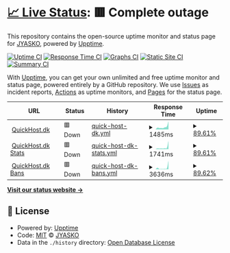 # [📈 Live Status](https://JYASKO.github.io/Upptime): <!--live status--> **🟥 Complete outage**

This repository contains the open-source uptime monitor and status page for [JYASKO](https://JYASKO.github.io/Upptime), powered by [Upptime](https://github.com/upptime/upptime).

[![Uptime CI](https://github.com/JYASKO/Upptime/workflows/Uptime%20CI/badge.svg)](https://github.com/JYASKO/Upptime/actions?query=workflow%3A%22Uptime+CI%22)
[![Response Time CI](https://github.com/JYASKO/Upptime/workflows/Response%20Time%20CI/badge.svg)](https://github.com/JYASKO/Upptime/actions?query=workflow%3A%22Response+Time+CI%22)
[![Graphs CI](https://github.com/JYASKO/Upptime/workflows/Graphs%20CI/badge.svg)](https://github.com/JYASKO/Upptime/actions?query=workflow%3A%22Graphs+CI%22)
[![Static Site CI](https://github.com/JYASKO/Upptime/workflows/Static%20Site%20CI/badge.svg)](https://github.com/JYASKO/Upptime/actions?query=workflow%3A%22Static+Site+CI%22)
[![Summary CI](https://github.com/JYASKO/Upptime/workflows/Summary%20CI/badge.svg)](https://github.com/JYASKO/Upptime/actions?query=workflow%3A%22Summary+CI%22)

With [Upptime](https://upptime.js.org), you can get your own unlimited and free uptime monitor and status page, powered entirely by a GitHub repository. We use [Issues](https://github.com/JYASKO/Upptime/issues) as incident reports, [Actions](https://github.com/JYASKO/Upptime/actions) as uptime monitors, and [Pages](https://JYASKO.github.io/Upptime) for the status page.

<!--start: status pages-->
<!-- This summary is generated by Upptime (https://github.com/upptime/upptime) -->
<!-- Do not edit this manually, your changes will be overwritten -->
<!-- prettier-ignore -->
| URL | Status | History | Response Time | Uptime |
| --- | ------ | ------- | ------------- | ------ |
| <img alt="" src="https://favicons.githubusercontent.com/quickhost.dk" height="13"> [QuickHost.dk](https://QuickHost.dk) | 🟥 Down | [quick-host-dk.yml](https://github.com/JYASKO/Upptime/commits/HEAD/history/quick-host-dk.yml) | <details><summary><img alt="Response time graph" src="./graphs/quick-host-dk/response-time-week.png" height="20"> 1485ms</summary><br><a href="https://JYASKO.github.io/Upptime/history/quick-host-dk"><img alt="Response time 822" src="https://img.shields.io/endpoint?url=https%3A%2F%2Fraw.githubusercontent.com%2FJYASKO%2FUpptime%2FHEAD%2Fapi%2Fquick-host-dk%2Fresponse-time.json"></a><br><a href="https://JYASKO.github.io/Upptime/history/quick-host-dk"><img alt="24-hour response time 4630" src="https://img.shields.io/endpoint?url=https%3A%2F%2Fraw.githubusercontent.com%2FJYASKO%2FUpptime%2FHEAD%2Fapi%2Fquick-host-dk%2Fresponse-time-day.json"></a><br><a href="https://JYASKO.github.io/Upptime/history/quick-host-dk"><img alt="7-day response time 1485" src="https://img.shields.io/endpoint?url=https%3A%2F%2Fraw.githubusercontent.com%2FJYASKO%2FUpptime%2FHEAD%2Fapi%2Fquick-host-dk%2Fresponse-time-week.json"></a><br><a href="https://JYASKO.github.io/Upptime/history/quick-host-dk"><img alt="30-day response time 909" src="https://img.shields.io/endpoint?url=https%3A%2F%2Fraw.githubusercontent.com%2FJYASKO%2FUpptime%2FHEAD%2Fapi%2Fquick-host-dk%2Fresponse-time-month.json"></a><br><a href="https://JYASKO.github.io/Upptime/history/quick-host-dk"><img alt="1-year response time 822" src="https://img.shields.io/endpoint?url=https%3A%2F%2Fraw.githubusercontent.com%2FJYASKO%2FUpptime%2FHEAD%2Fapi%2Fquick-host-dk%2Fresponse-time-year.json"></a></details> | <details><summary><a href="https://JYASKO.github.io/Upptime/history/quick-host-dk">89.61%</a></summary><a href="https://JYASKO.github.io/Upptime/history/quick-host-dk"><img alt="All-time uptime 98.19%" src="https://img.shields.io/endpoint?url=https%3A%2F%2Fraw.githubusercontent.com%2FJYASKO%2FUpptime%2FHEAD%2Fapi%2Fquick-host-dk%2Fuptime.json"></a><br><a href="https://JYASKO.github.io/Upptime/history/quick-host-dk"><img alt="24-hour uptime 27.26%" src="https://img.shields.io/endpoint?url=https%3A%2F%2Fraw.githubusercontent.com%2FJYASKO%2FUpptime%2FHEAD%2Fapi%2Fquick-host-dk%2Fuptime-day.json"></a><br><a href="https://JYASKO.github.io/Upptime/history/quick-host-dk"><img alt="7-day uptime 89.61%" src="https://img.shields.io/endpoint?url=https%3A%2F%2Fraw.githubusercontent.com%2FJYASKO%2FUpptime%2FHEAD%2Fapi%2Fquick-host-dk%2Fuptime-week.json"></a><br><a href="https://JYASKO.github.io/Upptime/history/quick-host-dk"><img alt="30-day uptime 97.61%" src="https://img.shields.io/endpoint?url=https%3A%2F%2Fraw.githubusercontent.com%2FJYASKO%2FUpptime%2FHEAD%2Fapi%2Fquick-host-dk%2Fuptime-month.json"></a><br><a href="https://JYASKO.github.io/Upptime/history/quick-host-dk"><img alt="1-year uptime 98.19%" src="https://img.shields.io/endpoint?url=https%3A%2F%2Fraw.githubusercontent.com%2FJYASKO%2FUpptime%2FHEAD%2Fapi%2Fquick-host-dk%2Fuptime-year.json"></a></details>
| <img alt="" src="https://favicons.githubusercontent.com/stats.quickhost.dk" height="13"> [QuickHost.dk Stats](https://stats.QuickHost.dk) | 🟥 Down | [quick-host-dk-stats.yml](https://github.com/JYASKO/Upptime/commits/HEAD/history/quick-host-dk-stats.yml) | <details><summary><img alt="Response time graph" src="./graphs/quick-host-dk-stats/response-time-week.png" height="20"> 1741ms</summary><br><a href="https://JYASKO.github.io/Upptime/history/quick-host-dk-stats"><img alt="Response time 601" src="https://img.shields.io/endpoint?url=https%3A%2F%2Fraw.githubusercontent.com%2FJYASKO%2FUpptime%2FHEAD%2Fapi%2Fquick-host-dk-stats%2Fresponse-time.json"></a><br><a href="https://JYASKO.github.io/Upptime/history/quick-host-dk-stats"><img alt="24-hour response time 8268" src="https://img.shields.io/endpoint?url=https%3A%2F%2Fraw.githubusercontent.com%2FJYASKO%2FUpptime%2FHEAD%2Fapi%2Fquick-host-dk-stats%2Fresponse-time-day.json"></a><br><a href="https://JYASKO.github.io/Upptime/history/quick-host-dk-stats"><img alt="7-day response time 1741" src="https://img.shields.io/endpoint?url=https%3A%2F%2Fraw.githubusercontent.com%2FJYASKO%2FUpptime%2FHEAD%2Fapi%2Fquick-host-dk-stats%2Fresponse-time-week.json"></a><br><a href="https://JYASKO.github.io/Upptime/history/quick-host-dk-stats"><img alt="30-day response time 792" src="https://img.shields.io/endpoint?url=https%3A%2F%2Fraw.githubusercontent.com%2FJYASKO%2FUpptime%2FHEAD%2Fapi%2Fquick-host-dk-stats%2Fresponse-time-month.json"></a><br><a href="https://JYASKO.github.io/Upptime/history/quick-host-dk-stats"><img alt="1-year response time 601" src="https://img.shields.io/endpoint?url=https%3A%2F%2Fraw.githubusercontent.com%2FJYASKO%2FUpptime%2FHEAD%2Fapi%2Fquick-host-dk-stats%2Fresponse-time-year.json"></a></details> | <details><summary><a href="https://JYASKO.github.io/Upptime/history/quick-host-dk-stats">89.61%</a></summary><a href="https://JYASKO.github.io/Upptime/history/quick-host-dk-stats"><img alt="All-time uptime 98.19%" src="https://img.shields.io/endpoint?url=https%3A%2F%2Fraw.githubusercontent.com%2FJYASKO%2FUpptime%2FHEAD%2Fapi%2Fquick-host-dk-stats%2Fuptime.json"></a><br><a href="https://JYASKO.github.io/Upptime/history/quick-host-dk-stats"><img alt="24-hour uptime 27.28%" src="https://img.shields.io/endpoint?url=https%3A%2F%2Fraw.githubusercontent.com%2FJYASKO%2FUpptime%2FHEAD%2Fapi%2Fquick-host-dk-stats%2Fuptime-day.json"></a><br><a href="https://JYASKO.github.io/Upptime/history/quick-host-dk-stats"><img alt="7-day uptime 89.61%" src="https://img.shields.io/endpoint?url=https%3A%2F%2Fraw.githubusercontent.com%2FJYASKO%2FUpptime%2FHEAD%2Fapi%2Fquick-host-dk-stats%2Fuptime-week.json"></a><br><a href="https://JYASKO.github.io/Upptime/history/quick-host-dk-stats"><img alt="30-day uptime 97.61%" src="https://img.shields.io/endpoint?url=https%3A%2F%2Fraw.githubusercontent.com%2FJYASKO%2FUpptime%2FHEAD%2Fapi%2Fquick-host-dk-stats%2Fuptime-month.json"></a><br><a href="https://JYASKO.github.io/Upptime/history/quick-host-dk-stats"><img alt="1-year uptime 98.19%" src="https://img.shields.io/endpoint?url=https%3A%2F%2Fraw.githubusercontent.com%2FJYASKO%2FUpptime%2FHEAD%2Fapi%2Fquick-host-dk-stats%2Fuptime-year.json"></a></details>
| <img alt="" src="https://favicons.githubusercontent.com/bans.quickhost.dk" height="13"> [QuickHost.dk Bans](https://bans.QuickHost.dk) | 🟥 Down | [quick-host-dk-bans.yml](https://github.com/JYASKO/Upptime/commits/HEAD/history/quick-host-dk-bans.yml) | <details><summary><img alt="Response time graph" src="./graphs/quick-host-dk-bans/response-time-week.png" height="20"> 3636ms</summary><br><a href="https://JYASKO.github.io/Upptime/history/quick-host-dk-bans"><img alt="Response time 708" src="https://img.shields.io/endpoint?url=https%3A%2F%2Fraw.githubusercontent.com%2FJYASKO%2FUpptime%2FHEAD%2Fapi%2Fquick-host-dk-bans%2Fresponse-time.json"></a><br><a href="https://JYASKO.github.io/Upptime/history/quick-host-dk-bans"><img alt="24-hour response time 19058" src="https://img.shields.io/endpoint?url=https%3A%2F%2Fraw.githubusercontent.com%2FJYASKO%2FUpptime%2FHEAD%2Fapi%2Fquick-host-dk-bans%2Fresponse-time-day.json"></a><br><a href="https://JYASKO.github.io/Upptime/history/quick-host-dk-bans"><img alt="7-day response time 3636" src="https://img.shields.io/endpoint?url=https%3A%2F%2Fraw.githubusercontent.com%2FJYASKO%2FUpptime%2FHEAD%2Fapi%2Fquick-host-dk-bans%2Fresponse-time-week.json"></a><br><a href="https://JYASKO.github.io/Upptime/history/quick-host-dk-bans"><img alt="30-day response time 1242" src="https://img.shields.io/endpoint?url=https%3A%2F%2Fraw.githubusercontent.com%2FJYASKO%2FUpptime%2FHEAD%2Fapi%2Fquick-host-dk-bans%2Fresponse-time-month.json"></a><br><a href="https://JYASKO.github.io/Upptime/history/quick-host-dk-bans"><img alt="1-year response time 708" src="https://img.shields.io/endpoint?url=https%3A%2F%2Fraw.githubusercontent.com%2FJYASKO%2FUpptime%2FHEAD%2Fapi%2Fquick-host-dk-bans%2Fresponse-time-year.json"></a></details> | <details><summary><a href="https://JYASKO.github.io/Upptime/history/quick-host-dk-bans">89.62%</a></summary><a href="https://JYASKO.github.io/Upptime/history/quick-host-dk-bans"><img alt="All-time uptime 98.20%" src="https://img.shields.io/endpoint?url=https%3A%2F%2Fraw.githubusercontent.com%2FJYASKO%2FUpptime%2FHEAD%2Fapi%2Fquick-host-dk-bans%2Fuptime.json"></a><br><a href="https://JYASKO.github.io/Upptime/history/quick-host-dk-bans"><img alt="24-hour uptime 27.31%" src="https://img.shields.io/endpoint?url=https%3A%2F%2Fraw.githubusercontent.com%2FJYASKO%2FUpptime%2FHEAD%2Fapi%2Fquick-host-dk-bans%2Fuptime-day.json"></a><br><a href="https://JYASKO.github.io/Upptime/history/quick-host-dk-bans"><img alt="7-day uptime 89.62%" src="https://img.shields.io/endpoint?url=https%3A%2F%2Fraw.githubusercontent.com%2FJYASKO%2FUpptime%2FHEAD%2Fapi%2Fquick-host-dk-bans%2Fuptime-week.json"></a><br><a href="https://JYASKO.github.io/Upptime/history/quick-host-dk-bans"><img alt="30-day uptime 97.61%" src="https://img.shields.io/endpoint?url=https%3A%2F%2Fraw.githubusercontent.com%2FJYASKO%2FUpptime%2FHEAD%2Fapi%2Fquick-host-dk-bans%2Fuptime-month.json"></a><br><a href="https://JYASKO.github.io/Upptime/history/quick-host-dk-bans"><img alt="1-year uptime 98.20%" src="https://img.shields.io/endpoint?url=https%3A%2F%2Fraw.githubusercontent.com%2FJYASKO%2FUpptime%2FHEAD%2Fapi%2Fquick-host-dk-bans%2Fuptime-year.json"></a></details>

<!--end: status pages-->

[**Visit our status website →**](https://JYASKO.github.io/Upptime)

## 📄 License

- Powered by: [Upptime](https://github.com/upptime/upptime)
- Code: [MIT](./LICENSE) © [JYASKO](https://JYASKO.github.io/Upptime)
- Data in the `./history` directory: [Open Database License](https://opendatacommons.org/licenses/odbl/1-0/)
